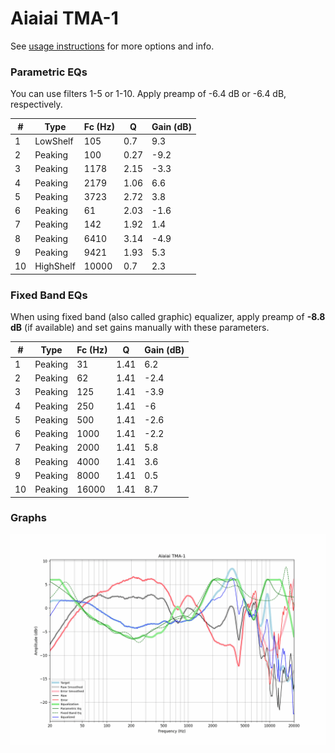# Aiaiai TMA-1
See [usage instructions](https://github.com/jaakkopasanen/AutoEq#usage) for more options and info.

### Parametric EQs
You can use filters 1-5 or 1-10. Apply preamp of -6.4 dB or -6.4 dB, respectively.

|   # | Type      |   Fc (Hz) |    Q |   Gain (dB) |
|-----|-----------|-----------|------|-------------|
|   1 | LowShelf  |       105 | 0.7  |         9.3 |
|   2 | Peaking   |       100 | 0.27 |        -9.2 |
|   3 | Peaking   |      1178 | 2.15 |        -3.3 |
|   4 | Peaking   |      2179 | 1.06 |         6.6 |
|   5 | Peaking   |      3723 | 2.72 |         3.8 |
|   6 | Peaking   |        61 | 2.03 |        -1.6 |
|   7 | Peaking   |       142 | 1.92 |         1.4 |
|   8 | Peaking   |      6410 | 3.14 |        -4.9 |
|   9 | Peaking   |      9421 | 1.93 |         5.3 |
|  10 | HighShelf |     10000 | 0.7  |         2.3 |

### Fixed Band EQs
When using fixed band (also called graphic) equalizer, apply preamp of **-8.8 dB** (if available) and set gains manually with these parameters.

|   # | Type    |   Fc (Hz) |    Q |   Gain (dB) |
|-----|---------|-----------|------|-------------|
|   1 | Peaking |        31 | 1.41 |         6.2 |
|   2 | Peaking |        62 | 1.41 |        -2.4 |
|   3 | Peaking |       125 | 1.41 |        -3.9 |
|   4 | Peaking |       250 | 1.41 |        -6   |
|   5 | Peaking |       500 | 1.41 |        -2.6 |
|   6 | Peaking |      1000 | 1.41 |        -2.2 |
|   7 | Peaking |      2000 | 1.41 |         5.8 |
|   8 | Peaking |      4000 | 1.41 |         3.6 |
|   9 | Peaking |      8000 | 1.41 |         0.5 |
|  10 | Peaking |     16000 | 1.41 |         8.7 |

### Graphs
![](./Aiaiai%20TMA-1.png)
